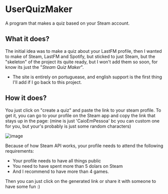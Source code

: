 # UserQuizMaker
A program that makes a quiz based on your Steam account. 

## What it does?
The initial idea was to make a quiz about your LastFM profile, then I wanted to make of Steam, LastFM and Spotify, but sticked to just Steam, but the "skeleton" of the project its quite ready, but I won't add them so soon, for know its just the "_Steam Quiz Maker_".
* The site is entirely on portuguease, and english support is the first thing I'll add if I go back to this project.

## How it does?
You just click on "create a quiz" and paste the link to your steam profile. To get it, you can go to your profile on the Steam app and copy the link that stays up in the page: 
(mine is just 'CaioEmPessoa' bc you can custom one for you, but your's probably is just some random characters)

![image](https://github.com/CaioEmPessoa/UserQuizMaker/assets/127911795/6a9ff57f-b4c2-47a3-a58c-32b5cf57036a)

Because of how Steam API works, your profile needs to attend the following requirements:
- Your profile needs to have all things public
- You need to have spent more than 5 dolars on Steam
- And I recommend to have more than 4 games.

Then you can just click on the generated link or share it with someone to have some fun :)
